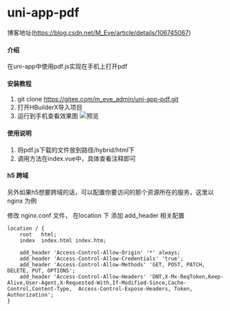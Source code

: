 # uni-app-pdf
   
博客地址(https://blog.csdn.net/M_Eve/article/details/106745067)

#### 介绍
在uni-app中使用pdf.js实现在手机上打开pdf

#### 安装教程

1.  git clone https://gitee.com/m_eve_admin/uni-app-pdf.git
2.  打开HBuilderX导入项目
3.  运行到手机查看效果图
![预览](https://gitee.com/m_eve_admin/pic/raw/master/img/view-pdf.png)

#### 使用说明

1.  将pdf.js下载的文件放到路径/hybrid/html下
2.  调用方法在index.vue中，具体查看注释即可

   
#### h5 跨域
另外如果h5想要跨域的话，可以配置你要访问的那个资源所在的服务，这里以 nginx 为例   

修改 nginx.conf 文件， 在location 下 添加 add_header 相关配置     
```
location / {
    root   html;
    index  index.html index.htm;

    add_header 'Access-Control-Allow-Origin' '*' always;
    add_header 'Access-Control-Allow-Credentials' 'true';
    add_header 'Access-Control-Allow-Methods' 'GET, POST, PATCH, DELETE, PUT, OPTIONS';
    add_header 'Access-Control-Allow-Headers' 'DNT,X-Mx-ReqToken,Keep-Alive,User-Agent,X-Requested-With,If-Modified-Since,Cache-Control,Content-Type,  Access-Control-Expose-Headers, Token, Authorization';
}
```
